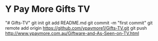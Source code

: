 # Y Pay More Gifts TV
"# Gifts-TV"  git init git add README.md git commit -m "first commit" git remote add origin https://github.com/ypaymore1/Gifts-TV.git git push http://www.ypaymore.com.au/Giftware-and-As-Seen-on-TV.html
